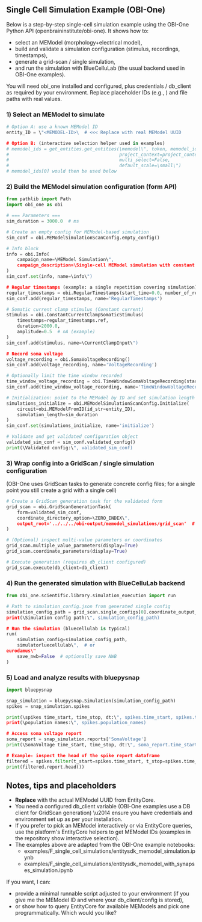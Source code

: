 ## Single Cell Simulation Example (OBI-One)

Below is a step-by-step single-cell simulation example using the OBI-One Python API (openbraininstitute/obi-one). It shows how to:

- select an MEModel (morphology+electrical model),
- build and validate a simulation configuration (stimulus, recordings, timestamps),
- generate a grid-scan / single simulation,
- and run the simulation with BlueCelluLab (the usual backend used in OBI-One examples).

You will need obi_one installed and configured, plus credentials / db_client as required by your environment. Replace placeholder IDs (e.g., <MEMODEL-ID>) and file paths with real values.

### 1) Select an MEModel to simulate
```python
# Option A: use a known MEModel ID
entity_ID = \"<MEMODEL-ID>\  # <<< Replace with real MEModel UUID

# Option B: (interactive selection helper used in examples)
# memodel_ids = get_entities.get_entities(\memodel\", token, memodel_ids,
#                                         project_context=project_context,
#                                         multi_select=False,
#                                         default_scale=\small\")
# memodel_ids[0] would then be used below
```

### 2) Build the MEModel simulation configuration (form API)
```python
from pathlib import Path
import obi_one as obi

# === Parameters ===
sim_duration = 3000.0  # ms

# Create an empty config for MEModel-based simulation
sim_conf = obi.MEModelSimulationScanConfig.empty_config()

# Info block
info = obi.Info(
    campaign_name=\MEModel Simulation\",
    campaign_description=\Single-cell MEModel simulation with constant current stimulus\"
)
sim_conf.set(info, name=\info\")

# Regular timestamps (example: a single repetition covering simulation)
regular_timestamps = obi.RegularTimestamps(start_time=0.0, number_of_repetitions=1, interval=sim_duration)
sim_conf.add(regular_timestamps, name='RegularTimestamps')

# Somatic current clamp stimulus (Constant current)
stimulus = obi.ConstantCurrentClampSomaticStimulus(
    timestamps=regular_timestamps.ref,
    duration=2000.0,
    amplitude=0.5  # nA (example)
)
sim_conf.add(stimulus, name=\CurrentClampInput\")

# Record soma voltage
voltage_recording = obi.SomaVoltageRecording()
sim_conf.add(voltage_recording, name='VoltageRecording')

# Optionally limit the time window recorded
time_window_voltage_recording = obi.TimeWindowSomaVoltageRecording(start_time=0.0, end_time=2000.0)
sim_conf.add(time_window_voltage_recording, name='TimeWindowVoltageRecording')

# Initialization: point to the MEModel by ID and set simulation length
simulations_initialize = obi.MEModelSimulationScanConfig.Initialize(
    circuit=obi.MEModelFromID(id_str=entity_ID),
    simulation_length=sim_duration
)
sim_conf.set(simulations_initialize, name='initialize')

# Validate and get validated configuration object
validated_sim_conf = sim_conf.validated_config()
print(\Validated config:\", validated_sim_conf)
```

### 3) Wrap config into a GridScan / single simulation configuration
(OBI-One uses GridScan tasks to generate concrete config files; for a single point you still create a grid with a single cell)
```python
# Create a GridScan generation task for the validated form
grid_scan = obi.GridScanGenerationTask(
    form=validated_sim_conf,
    coordinate_directory_option=\ZERO_INDEX\",
    output_root='../../../obi-output/memodel_simulations/grid_scan'  # change to desired output
)

# (Optional) inspect multi-value parameters or coordinates
grid_scan.multiple_value_parameters(display=True)
grid_scan.coordinate_parameters(display=True)

# Execute generation (requires db_client configured)
grid_scan.execute(db_client=db_client)
```

### 4) Run the generated simulation with BlueCelluLab backend
```python
from obi_one.scientific.library.simulation_execution import run

# Path to simulation_config.json from generated single config
simulation_config_path = grid_scan.single_configs[0].coordinate_output_root / \simulation_config.json\"
print(\Simulation config path:\", simulation_config_path)

# Run the simulation (bluecellulab is typical)
run(
    simulation_config=simulation_config_path,
    simulatorluecellulab\",  # or 
eurodamus\"
    save_nwb=False  # optionally save NWB
)
```

### 5) Load and analyze results with bluepysnap
```python
import bluepysnap

snap_simulation = bluepysnap.Simulation(simulation_config_path)
spikes = snap_simulation.spikes

print(\spikes time_start, time_stop, dt:\", spikes.time_start, spikes.time_stop, spikes.dt)
print(\population names:\", spikes.population_names)

# Access soma voltage report
soma_report = snap_simulation.reports['SomaVoltage']
print(\SomaVoltage time_start, time_stop, dt:\", soma_report.time_start, soma_report.time_stop, soma_report.dt)

# Example: inspect the head of the spike report dataframe
filtered = spikes.filter(t_start=spikes.time_start, t_stop=spikes.time_stop)
print(filtered.report.head())
```

## Notes, tips and placeholders
- **Replace** <MEMODEL-ID> with the actual MEModel UUID from EntityCore.
- You need a configured db_client variable (OBI-One examples use a DB client for GridScan generation) \u2014 ensure you have credentials and environment set up as per your installation.
- If you prefer to pick an MEModel interactively or via EntityCore queries, use the platform's EntityCore helpers to get MEModel IDs (examples in the repository show interactive selection).
- The examples above are adapted from the OBI-One example notebooks:
  - examples/F_single_cell_simulations/entitysdk_memodel_simulation.ipynb
  - examples/F_single_cell_simulations/entitysdk_memodel_with_synapses_simulation.ipynb

If you want, I can:
- provide a minimal runnable script adjusted to your environment (if you give me the MEModel ID and where your db_client/config is stored),
- or show how to query EntityCore for available MEModels and pick one programmatically. Which would you like?

